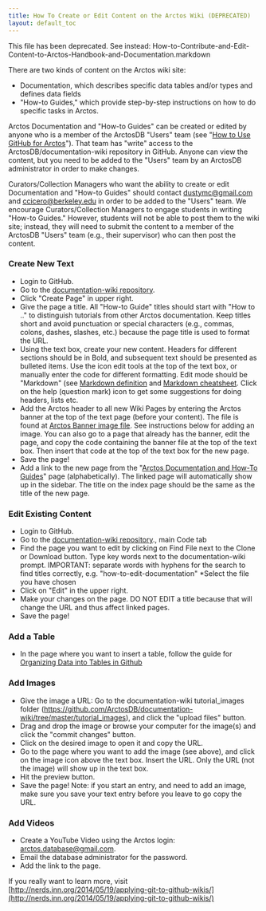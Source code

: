 ```yaml
---
title: How To Create or Edit Content on the Arctos Wiki (DEPRECATED)
layout: default_toc
---
```

This file has been deprecated. See instead: How-to-Contribute-and-Edit-Content-to-Arctos-Handbook-and-Documentation.markdown

There are two kinds of content on the Arctos wiki site:
* Documentation, which describes specific data tables and/or types and defines data fields
* "How-to Guides," which provide step-by-step instructions on how to do specific tasks in Arctos.

Arctos Documentation and "How-to Guides" can be created or edited by anyone who is a member of the ArctosDB "Users" team (see "[How to Use GitHub for Arctos](https://github.com/ArctosDB/documentation-wiki/wiki/How-to-Use-Github-for-Arctos)"). That team has "write" access to the ArctosDB/documentation-wiki repository in GitHub. Anyone can view the content, but you need to be added to the "Users" team by an ArctosDB administrator in order to make changes.

Curators/Collection Managers who want the ability to create or edit Documentation and "How-to Guides" should contact dustymc@gmail.com and ccicero@berkeley.edu in order to be added to the "Users" team. We encourage Curators/Collection Managers to engage students in writing "How-to Guides." However, students will not be able to post them to the wiki site; instead, they will need to submit the content to a member of the ArctosDB "Users" team (e.g., their supervisor) who can then post the content.

### Create New Text

* Login to GitHub.
* Go to the [documentation-wiki repository](https://github.com/ArctosDB/documentation-wiki/wiki).
* Click "Create Page" in upper right.
* Give the page a title. All "How-to Guide" titles should start with "How to .." to distinguish tutorials from other Arctos documentation. Keep titles short and avoid punctuation or special characters (e.g., commas, colons, dashes, slashes, etc.) because the page title is used to format the URL.
* Using the text box, create your new content. Headers for different sections should be in Bold, and subsequent text should be presented as bulleted items. Use the icon edit tools at the top of the text box, or manually enter the code for different formatting. Edit mode should be "Markdown" (see [Markdown definition](https://en.wikipedia.org/wiki/Markdown) and [Markdown cheatsheet](https://github.com/adam-p/markdown-here/wiki/Markdown-Cheatsheet). Click on the help (question mark) icon to get some suggestions for doing headers, lists etc.
* Add the Arctos header to all new Wiki Pages by entering the Arctos banner at the top of the text page (before your content). The file is found at [Arctos Banner image file](https://github.com/ArctosDB/documentation-wiki/blob/master/tutorial_images/arctoscolorbanner.png). See instructions below for adding an image. You can also go to a page that already has the banner, edit the page, and copy the code containing the banner file at the top of the text box. Then insert that code at the top of the text box for the new page.
* Save the page!
* Add a link to the new page from the "[Arctos Documentation and How-To Guides](https://github.com/ArctosDB/documentation-wiki/wiki/Index-to-Arctos-Documentation-and-How-To-Guides)" page (alphabetically). The linked page will automatically show up in the sidebar. The title on the index page should be the same as the title of the new page.

### Edit Existing Content

* Login to GitHub.
* Go to the [documentation-wiki repository](https://github.com/ArctosDB/documentation-wiki/wiki)., main Code tab
* Find the page you want to edit by clicking on Find File next to the Clone or Download button. Type key words next to the documentation-wiki prompt. IMPORTANT: separate words with hyphens for the search to find titles correctly, e.g.
  "how-to-edit-documentation"
*Select the file you have chosen
* Click on "Edit" in the upper right.
* Make your changes on the page. DO NOT EDIT a title because that will change the URL and thus affect linked pages.
* Save the page!

### Add a Table

* In the page where you want to insert a table, follow the guide for [Organizing Data into Tables in Github](https://help.github.com/articles/organizing-information-with-tables)

### Add Images

* Give the image a URL: Go to the documentation-wiki tutorial_images folder (https://github.com/ArctosDB/documentation-wiki/tree/master/tutorial_images), and click the "upload files" button.
* Drag and drop the image or browse your computer for the image(s) and click the "commit changes" button.
* Click on the desired image to open it and copy the URL.
* Go to the page where you want to add the image (see above), and click on the image icon above the text box. Insert the URL. Only the URL (not the image) will show up in the text box.
* Hit the preview button.
* Save the page! Note: if you start an entry, and need to add an image, make sure you save your text entry before you leave to go copy the URL.

### Add Videos

* Create a YouTube Video using the Arctos login: arctos.database@gmail.com.
* Email the database administrator for the password.
* Add the link to the page.



If you really want to learn more, visit [http://nerds.inn.org/2014/05/19/applying-git-to-github-wikis/](http://nerds.inn.org/2014/05/19/applying-git-to-github-wikis/)
